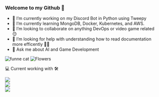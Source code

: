 
### Welcome to my Github 👋

<!--
**jakeupz/jakeupz** is a ✨ _special_ ✨ repository because its `README.md` (this file) appears on your GitHub profile.

Here are some ideas to get you started:
-->
- 🔭 I’m currently working on my Discord Bot in Python using Tweepy 
- 🌱 I’m currently learning MongoDB, Docker, Kubernetes, and AWS.
- 👯 I’m looking to collaborate on anything DevOps or video game related 😊
- 🤔 I’m looking for help with understanding how to read documentation more efficently 😵‍💫
- 💬 Ask me about AI and Game Development


<div>
<img src="https://media.discordapp.net/attachments/669796626784714756/1020035199247056906/image0-1-3.gif" alt="funne cat" >
<picture>
   <img src="C:/Users/jacob/Downloads/IMG_4505.jpg" alt="Flowers" style="width:auto;">
 </picture>
   
 💻 Current working with 🛠
  <div class="row">
     <div class="column">
<img src="https://camo.githubusercontent.com/cf8c6d8c66fafdffd2d1de7dc2322ea277c7fff2ba7a25e484542977bdc95e5e/68747470733a2f2f696d672e736869656c64732e696f2f62616467652f2d435353332d3030303030303f7374796c653d666c6174266c6f676f3d63737333266c6f676f436f6c6f723d666666666666266c6162656c436f6c6f723d313537324236">
</div>
     <div class="column">
        <img src="https://camo.githubusercontent.com/1b81fe709645a87f22552e3d3c000aaf0babc9bf6e69c4aad84cca06212ea736/68747470733a2f2f696d672e736869656c64732e696f2f62616467652f2d4a534f4e2d3030303030303f7374796c653d666c6174266c6f676f3d4a534f4e266c6f676f436f6c6f723d303030303030266c6162656c436f6c6f723d666666666666">
     </div>
    <div class="column">
       <img src="https://camo.githubusercontent.com/e0d8dede7d6493069f956bb95a3c150d4b650f7cd265009800f132c4c760d45b/68747470733a2f2f696d672e736869656c64732e696f2f62616467652f2d4d6f6e676f44422d3030303030303f7374796c653d666c6174266c6f676f3d6d6f6e676f6462266c6162656c436f6c6f723d666666666666">

   </div>
